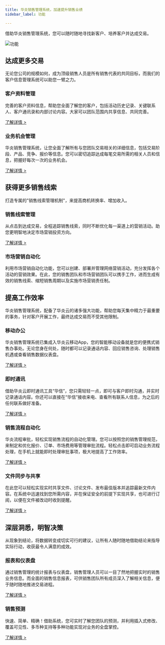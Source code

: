 ```yaml
---
title: 华炎销售管理系统，加速提升销售业绩
sidebar_label: 功能

---
```


借助华炎销售管理系统，您可以随时随地寻找新客户、培养客户并达成交易。

![功能](/assets/mac_mobile_search_1.png)

## 达成更多交易

无论您公司的规模如何，成为顶级销售人员是所有销售代表的共同目标，而我们的客户信息管理系统可以助您一臂之力。

### 客户资料管理
完善的客户资料信息，帮助您全面了解您的客户，包括活动历史记录、关键联系人、客户通讯录和内部讨论内容。大家可以团队范围内共享信息、共同完善。

[了解详情 >](/docs/sales_management/contacts)

### 业务机会管理
华炎销售管理系统，让您全面了解所有与您团队交易相关的详细信息，包括交易阶段、产品、竞争、报价等信息。您可以密切追踪达成每笔交易所需的相关人员和信息，把握好每次一次的业务机会。

[了解详情 >](/docs/sales_management/business)

## 获得更多销售线索

打造专属的"销售线索管理机制"，来提高商机转换率、增加收入。

### 销售线索管理
从点击到达成交易，全程追踪销售线索，同时不断优化每一渠道上的营销活动。助您更明智地决定市场营销投资方向。

[了解详情 >](/docs/sales_management/clue)

### 市场营销自动化
利用市场营销自动化功能，您可以创建、部署并管理网络营销活动，充分发挥各个活动的营销效果。在此，您的销售团队和市场营销团队可以携手工作，进而生成有效的销售线索、缩短销售周期以及实施市场营销责任制。

## 提高工作效率

华炎销售管理系统，配备了华炎云的诸多强大功能，帮助您每天集中精力于最重要的事务，针对客户开展工作，最终达成交易而不受其他限制。

### 移动办公
华炎销售管理系统已集成入华炎云移动App，您的智能移动设备就是您的便携式销售办事处。无论您身在何处，随时都可以记录通话内容、回应销售咨询、处理销售机遇或查看销售数据仪表盘。

[了解详情 >](/docs/sales_management/mobile)

### 即时通讯
借助华炎云即时通讯工具“华信”，您只需轻轻一点，即可与客户即时沟通，并实时记录通话内容。你还可以直接在“华信”接收来电、查看所有联系人信息，为之后的任何联系做好准备。

[了解详情 >](/docs/sales_management/im)

### 销售流程自动化
华炎流程审批，轻松实现销售流程的自动化管理。您可以按照您的销售管理规范，来制定和优化报价、订单、市场费用等管理审批流程。轻松点击即可启动业务流程处理，在手机上就能即时处理审批事项，极大地提高了工作效率。

[了解详情 >](/docs/sales_management/mobile_office)

### 文件同步与共享
在此您可以轻松实现实时共享文件、讨论文件、发布最佳版本并追踪最新文件内容。在系统中迅速找到您所需内容，并在保证安全的前提下实现共享，也可进行订阅，以便在文件被改动时收到提醒。

[了解详情 >](/docs/sales_management/libraries)

## 深层洞悉，明智决策
从现象到结论，将数据转变成切实可行的建议，让所有人随时随地借助结论来指导实际行动，收获最令人满意的成效。

### 报表和仪表盘
通过销售管理的统计报表与仪表盘，销售管理人员可以一目了然地把握实时的销售业务信息。而全面的销售信息报表，可供销售团队所有成员深入了解相关信息，便于随时随地推进交易进程。

[了解详情 >](/docs/sales_management/report)

### 销售预测
快速、简单、精确！借助系统，您可实时了解您团队的预测，并利用插入式修改、覆盖可见性、多币种支持等多种功能实现对业务的全盘掌控。

[了解详情 >](/docs/sales_management/forecast)